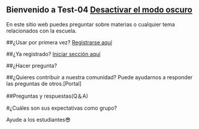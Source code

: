 ## Bienvenido a Test-04            [Desactivar el modo oscuro](https://oscar-04.github.io/Test-04)

En este sitio web puedes preguntar sobre materias o cualquier tema relacionados con la escuela.

##¿Usar por primera vez?  [Registrarse aquí](https://github.com/Oscar-04/Clover-04/issues/new/choose)

##¿Ya registrado? [Iniciar sección aquí](https://github.com/Oscar-04/Clover-04/issues/new/choose)

##¿Hacer pregunta?


##¿Quieres contribuir a nuestra comunidad?
Puede ayudarnos a responder las preguntas de otros.[Portal]



##Preguntas y respuestas(Q＆A)


#¿Cuáles son sus expectativas como grupo?
 
 Ayude a los estudiantes😎
